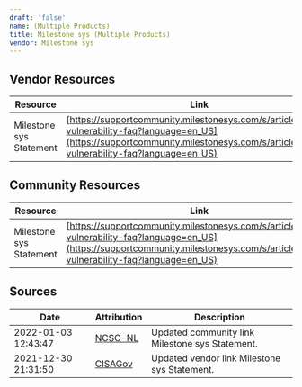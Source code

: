 ```yaml
---
draft: 'false'
name: (Multiple Products)
title: Milestone sys (Multiple Products)
vendor: Milestone sys
---
```


## Vendor Resources
| Resource | Link |
| --- | --- |
| Milestone sys Statement | [https://supportcommunity.milestonesys.com/s/article/Log4J-vulnerability-faq?language=en_US](https://supportcommunity.milestonesys.com/s/article/Log4J-vulnerability-faq?language=en_US) |

## Community Resources
| Resource | Link |
| --- | --- |
| Milestone sys Statement | [https://supportcommunity.milestonesys.com/s/article/Log4J-vulnerability-faq?language=en_US](https://supportcommunity.milestonesys.com/s/article/Log4J-vulnerability-faq?language=en_US) |


## Sources
| Date | Attribution | Description |
| --- | --- | --- |
| 2022-01-03 12:43:47 | [NCSC-NL](https://github.com/NCSC-NL/log4shell/blob/main/software/README.md) | Updated community link Milestone sys Statement.  |
| 2021-12-30 21:31:50 | [CISAGov](https://raw.githubusercontent.com/cisagov/log4j-affected-db/develop/README.md) | Updated vendor link Milestone sys Statement.  |
